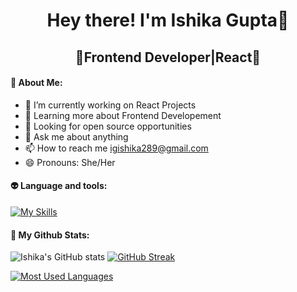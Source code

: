 <h1 align=center>Hey there! I'm Ishika Gupta👋</h1>

<h2 align=center>🎃Frontend Developer|React🎃</h2>

#### 👾 About Me:

- 🔭 I’m currently working on React Projects
- 🌱 Learning more about Frontend Developement
- 👯 Looking for open source opportunities
- 💬 Ask me about anything
- 📫 How to reach me igishika289@gmail.com
- 😄 Pronouns: She/Her

#### 👽 Language and tools:
[![My Skills](https://skillicons.dev/icons?i=html,css,js,react,redux,c,cpp)](https://skillicons.dev)

#### 👀 My Github Stats:

![Ishika's GitHub stats](https://github-readme-stats.vercel.app/api?username=IshikaGupta3112&show_icons=true&bg_color=00000000) [![GitHub Streak](https://github-readme-streak-stats.herokuapp.com?user=IshikaGupta3112)](https://git.io/streak-stats)   


[![Most Used Languages](https://github-readme-stats-git-masterrstaa-rickstaa.vercel.app/api/top-langs/?username=IshikaGupta3112)](https://github.com/IshikaGupta3112/github-readme-stats)


